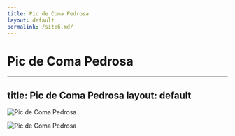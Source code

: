 ```yaml
---
title: Pic de Coma Pedrosa
layout: default
permalink: /site6.md/
---
```

Pic de Coma Pedrosa
============================================================================================
---
title: Pic de Coma Pedrosa
layout: default
---

![Pic de Coma Pedrosa](https://www.thebestviewpoints.com/wp-content/uploads/2020/05/AAA5290-Panorama.jpg)

![Pic de Coma Pedrosa](https://www.thebestviewpoints.com/wp-content/uploads/2020/05/AAA5205.jpg)